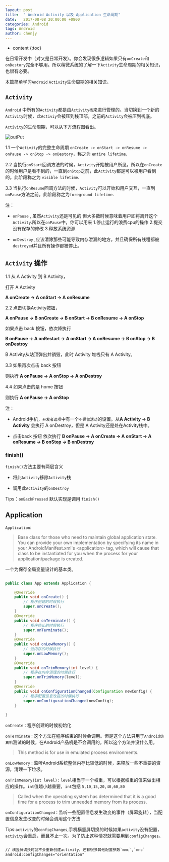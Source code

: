 ```yaml
---
layout: post
title:  " Android Activity 以及 Application 生命周期"
date:   2017-08-08 20:00:00 +0800
categories: Android 
tags: Android 
author: chenjy
---
```




* content
{:toc}

在日常开发中（对又是日常开发）。你会发现很多逻辑如果只有`onCreate`和`onDestory`完全不够用。所以稍微系统的了解一下`Activity`生命周期的相关知识，也很有必要。

本篇简单学习`Android` `Activity`生命周期的相关知识。



## `Activity`

`Android` 中所有的`Activity`都是由`Activity栈`来进行管理的。当切换到一个新的`Activity`时候，此`Activiy`会被压到栈顶部，之前的`Activity`会被压到栈底。

`Activity`的生命周期，可以从下方流程图看出。


![outPut](http://wx3.sinaimg.cn/mw690/c584f169ly1fkrcuarupuj20f50jrjsw.jpg)

1.1 一个`Activity`的完整生命周期 `onCreate -> onStart -> onResume -> onPause -> onStop -> onDestory`，称之为 `entire lifetime`.

2.2 当执行`onStart`回调方法的时候，`Activity`开始被用户所见。所以在`onCreate`的时候用户是看不到的，一直到`onStop`之前，此`Activity`都是可以被用户看到的。此阶段称之为 `visible lifetime`.

3.3 当执行`onResume`回调方法的时候，`Activity`可以开始和用户交互，一直到`onPause`方法之前。此阶段称之为`foreground lifetime`.


注：

* `onPause` , 虽然`Activity`还是可见的 但大多数时候意味着用户即将离开这个`Activity`.所以在`onPause`中，你可以用来 1.停止运行的浪费cpu的操作 2.提交没有保存的修改 3.释放系统资源

* `onDestroy` ,应该清除那些可能导致内存泄漏的地方。并且确保所有线程都被`destroyed`并且所有操作都被停止。

## `Activity` 操作

1.1 从 A Activity 到 B Activity，

打开 A Activity

**A onCreate -> A onStart -> A onResume**

2.2 点击切换Activity按钮，

**A onPause -> B onCreate -> B onStart -> B onResume -> A onStop**

如果点击 back 按钮，依次降执行 

**B onPause -> A onRestart -> A onStart -> A onResume -> B onStop -> B onDestroy**

B Activity从站顶弹出并销毁，此时 Activity 堆栈只有 A Activity。

3.3 如果再次点击 back 按钮

则执行 **A onPause -> A onStop -> A onDestroy**

4.4 如果点击的是 home 按钮

则执行 **A onPause -> A onStop**

注：

* Android手机，`开发者选项`中有一个`不保留活动`的设置。从**A Activity -> B Activity** 会执行 A onDestroy，但是 A Activity还是处在Activity栈中。

* 点击back 按钮 依次执行 **B onPause -> A onCreate -> A onStart -> A onResume -> B onStop -> B onDestroy**



### finish()

`finish()`方法主要有两层含义

* 将此`Activity`移除`Activity`栈

* 调用此`Activity`的`onDestroy`

Tips：`onBackPressed` 默认实现是调用 `finish()`

## Application

`Application`:

> Base class for those who need to maintain global application state. You can
> provide your own implementation by specifying its name in your
> AndroidManifest.xml's &lt;application&gt; tag, which will cause that class
> to be instantiated for you when the process for your application/package is created.

一个为保存全局变量设计的基本类。

```java

public class App extends Application {

    @Override
    public void onCreate() {
        // 程序创建的时候执行
        super.onCreate();
    }
    @Override
    public void onTerminate() {
        // 程序终止的时候执行
        super.onTerminate();
    }
    @Override
    public void onLowMemory() {
        // 低内存的时候执行
        super.onLowMemory();
    }
    @Override
    public void onTrimMemory(int level) {
        // 程序在内存清理的时候执行
        super.onTrimMemory(level);
    }
    @Override
    public void onConfigurationChanged(Configuration newConfig) {
        // 程序配置信息改变的时候执行
        super.onConfigurationChanged(newConfig);
    }
    
}

```

`onCreate：`程序创建的时候初始化

`onTerminate：`这个方法在程序结束的时候会调用。但是这个方法只用于`Android仿真机`测试的时候，在Android产品机是不会调用的。所以这个方法并没什么用。

> This method is for use in emulated process environments.

`onLowMemory：`监听Android系统整体内存比较低的时候，来释放一些不重要的资源，清理一下垃圾。

`onTrimMemory(int level):` `level`相当于一个权重，可以根据权重的值来做出相应的操作。`int`值越小越重要，`int`包括 `5,10,15,20,40,60,80` 

> Called when the operating system has determined that it is a good time for a process to trim unneeded memory from its process.

`onConfigurationChanged：`监听一些配置信息发生改变的事件（屏幕旋转），当配置信息发生改变的时候会调用这个方法

Tips:`activity`的`configChanges`,手机横竖屏切换的时候如果`activity`没有配置，`activity`会重启，而且不止一次。为了防止这种情况就需要用到`configChanges`。

```xml

// 横竖屏切换时就不会重新创建activity，还有很多其他配置参数`mmc`,`mnc`
android:configChanges="orientation"

```




